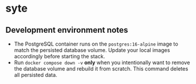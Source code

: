 # syte

## Development environment notes

- The PostgreSQL container runs on the `postgres:16-alpine` image to match the
  persisted database volume. Update your local images accordingly before
  starting the stack.
- Run `docker compose down -v` **only** when you intentionally want to remove
  the database volume and rebuild it from scratch. This command deletes all
  persisted data.
